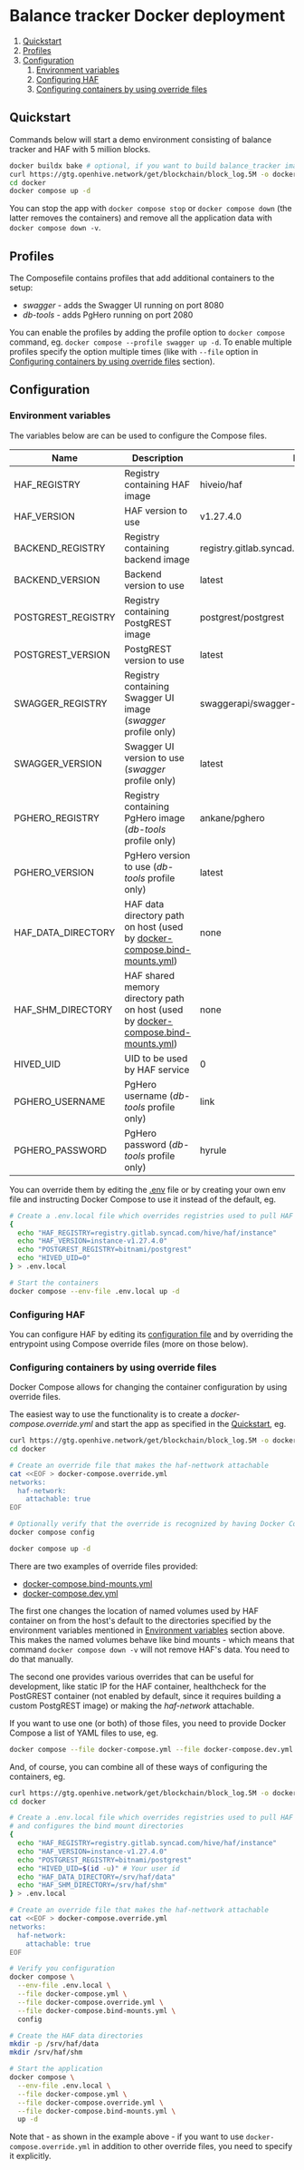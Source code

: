 # Balance tracker Docker deployment

1. [Quickstart](#quickstart)
1. [Profiles](#profiles)
1. [Configuration](#configuration)
    1. [Environment variables](#environment-variables)
    1. [Configuring HAF](#configuring-haf)
    1. [Configuring containers by using override files](#configuring-containers-by-using-override-files)

## Quickstart

Commands below will start a demo environment consisting of balance tracker and HAF with 5 million blocks.

```bash
docker buildx bake # optional, if you want to build balance_tracker images, rather than pull them from the registry 
curl https://gtg.openhive.network/get/blockchain/block_log.5M -o docker/blockchain/block_log
cd docker
docker compose up -d
```

You can stop the app with `docker compose stop` or `docker compose down` (the latter removes the containers) and remove all the application data with `docker compose down -v`.

## Profiles

The Composefile contains profiles that add additional containers to the setup:

- *swagger* - adds the Swagger UI running on port 8080
- *db-tools* - adds PgHero running on port 2080

You can enable the profiles by adding the profile option to `docker compose` command, eg. `docker compose --profile swagger up -d`. To enable multiple profiles specify the option multiple times (like with `--file` option in [Configuring containers by using override files](#configuring-containers-by-using-override-files) section).

## Configuration

### Environment variables

The variables below are can be used to configure the Compose files.

| Name               | Description                                                                                                         | Default value                                           |
|--------------------|---------------------------------------------------------------------------------------------------------------------|---------------------------------------------------------|
| HAF_REGISTRY       | Registry containing HAF image                                                                                       | hiveio/haf                                              |
| HAF_VERSION        | HAF version to use                                                                                                  | v1.27.4.0                                               |
| BACKEND_REGISTRY   | Registry containing backend image                                                                                   | registry.gitlab.syncad.com/hive/balance_tracker/backend |
| BACKEND_VERSION    | Backend version to use                                                                                              | latest                                                  |
| POSTGREST_REGISTRY | Registry containing PostgREST image                                                                                 | postgrest/postgrest                                     |
| POSTGREST_VERSION  | PostgREST version to use                                                                                            | latest                                                  |
| SWAGGER_REGISTRY   | Registry containing Swagger UI image (*swagger* profile only)                                                       | swaggerapi/swagger-ui                                   |
| SWAGGER_VERSION    | Swagger UI version to use (*swagger* profile only)                                                                  | latest                                                  |
| PGHERO_REGISTRY    | Registry containing PgHero image (*db-tools* profile only)                                                          | ankane/pghero                                           |
| PGHERO_VERSION     | PgHero version to use (*db-tools* profile only)                                                                     | latest                                                  |
| HAF_DATA_DIRECTORY | HAF data directory path on host (used by [docker-compose.bind-mounts.yml](docker-compose.bind-mounts.yml))          | none                                                    |
| HAF_SHM_DIRECTORY  | HAF shared memory directory path on host (used by [docker-compose.bind-mounts.yml](docker-compose.bind-mounts.yml)) | none                                                    |
| HIVED_UID          | UID to be used by HAF service                                                                                       | 0                                                       |
| PGHERO_USERNAME    | PgHero username (*db-tools* profile only)                                                                           | link                                                    |
| PGHERO_PASSWORD    | PgHero password (*db-tools* profile only)                                                                           | hyrule                                                  |

You can override them by editing the [.env](.env) file or by creating your own env file and instructing Docker Compose to use it instead of the default, eg.

```bash
# Create a .env.local file which overrides registries used to pull HAF and PostgREST images and HAF version
{
  echo "HAF_REGISTRY=registry.gitlab.syncad.com/hive/haf/instance"
  echo "HAF_VERSION=instance-v1.27.4.0"
  echo "POSTGREST_REGISTRY=bitnami/postgrest"
  echo "HIVED_UID=0"
} > .env.local

# Start the containers
docker compose --env-file .env.local up -d
```

### Configuring HAF

You can configure HAF by editing its [configuration file](haf/config_5M.ini) and by overriding the entrypoint using Compose override files (more on those below).

### Configuring containers by using override files

Docker Compose allows for changing the container configuration by using override files.

The easiest way to use the functionality is to create a *docker-compose.override.yml* and start the app as specified in the [Quickstart](#quickstart), eg.

```bash
curl https://gtg.openhive.network/get/blockchain/block_log.5M -o docker/blockchain/block_log
cd docker

# Create an override file that makes the haf-nettwork attachable
cat <<EOF > docker-compose.override.yml
networks:
  haf-network:
    attachable: true
EOF

# Optionally verify that the override is recognized by having Docker Compose display the merged configuration
docker compose config

docker compose up -d
```

There are two examples of override files provided:

- [docker-compose.bind-mounts.yml](docker-compose.bind-mounts.yml)
- [docker-compose.dev.yml](docker-compose.dev.yml)

The first one changes the location of named volumes used by HAF container on from the host's default to the directories specified by the environment variables mentioned in [Environment variables](#environment-variables) section above. This makes the named volumes behave like bind mounts - which means that command `docker compose down -v` will not remove HAF's data. You need to do that manually.

The second one provides various overrides that can be useful for development, like static IP for the HAF container, healthcheck for the PostGREST container (not enabled by default, since it requires building a custom PostgREST image) or making the *haf-network* attachable.

If you want to use one (or both) of those files, you need to provide Docker Compose a list of YAML files to use, eg.

```bash
docker compose --file docker-compose.yml --file docker-compose.dev.yml up -d
```

And, of course, you can combine all of these ways of configuring the containers, eg.

```bash
curl https://gtg.openhive.network/get/blockchain/block_log.5M -o docker/blockchain/block_log
cd docker

# Create a .env.local file which overrides registries used to pull HAF and PostgREST images
# and configures the bind mount directories
{
  echo "HAF_REGISTRY=registry.gitlab.syncad.com/hive/haf/instance"
  echo "HAF_VERSION=instance-v1.27.4.0"
  echo "POSTGREST_REGISTRY=bitnami/postgrest"
  echo "HIVED_UID=$(id -u)" # Your user id
  echo "HAF_DATA_DIRECTORY=/srv/haf/data"
  echo "HAF_SHM_DIRECTORY=/srv/haf/shm"
} > .env.local

# Create an override file that makes the haf-nettwork attachable
cat <<EOF > docker-compose.override.yml
networks:
  haf-network:
    attachable: true
EOF

# Verify you configuration
docker compose \
  --env-file .env.local \
  --file docker-compose.yml \
  --file docker-compose.override.yml \
  --file docker-compose.bind-mounts.yml \
  config

# Create the HAF data directories
mkdir -p /srv/haf/data
mkdir /srv/haf/shm

# Start the application
docker compose \
  --env-file .env.local \
  --file docker-compose.yml \
  --file docker-compose.override.yml \
  --file docker-compose.bind-mounts.yml \
  up -d
```

Note that - as shown in the example above - if you want to use `docker-compose.override.yml` in addition to other override files, you need to specify it explicitly.
